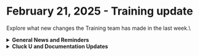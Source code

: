 # February 21, 2025 - Training update

Explore what new changes the Training team has made in the last week.\\

<details>

<summary><strong>General News and Reminders</strong></summary>

* **SHOUT OUTS** **TO:**
  * George, Michael, Denis, Daniel, and Brandon for passing the Foundations Certification.
    * Take the [foundations-certification.md](../../../cluck-university/rewst-foundations/foundations-certification.md "mention") Exam, and collect your prestigious **Certified Rewster** badge in Discord along with access to the super-secret Discord channel.&#x20;
  * Robert and Niels for passing the Clean Automation Certification.
    * Take the [clean-automation-certification.md](../../../cluck-university/clean-automation/clean-automation-certification.md "mention") exam and get that fancy certificate!
* The next [**Rewst Foundations Bootcamp**](https://docs.rewst.help/cluck-university/rewst-foundations#live-instructor-led-bootcamp) is coming up **Mar 3 - Mar 4.** Remember to register for **both parts 1 and 2!**
  * [Part 1](https://calendly.com/cluck-u/rewst-foundations-bootcamp-pt-1?month=2025-01) (Lessons 1 - 3)
  * [Part 2](https://calendly.com/cluck-u/rewst-foundations-bootcamp-pt-2) (Lessons 4 - 7)
* Join us in our [Cluck-U Discord channel](https://discord.com/channels/936789089703845988/1121465945295167588) if you have any questions, comments, or concerns!
* [Sign up for the Office Hours](https://calendly.com/cluck-u/office-hours?) to work through any questions you have during and after training! If there is something you want us to cover, Let us know!

</details>

<details>

<summary><strong>Cluck U and Documentation Updates</strong></summary>

**What's New at Cluck University?**

_**Weekly Training Starting March 10:**_

| Day         | Time                | Session                                            |
| ----------- | ------------------- | -------------------------------------------------- |
| **Monday**  | 9:30–10:30 AM PT    | Office Hour                                        |
|             | 10:45–11:45 AM PT   | Automation Basics (recommended before Foundations) |
| **Tue–Thu** | 9:30 AM–12:00 PM PT | Rewst Foundations (building & troubleshooting)     |

_**Monthly Clean Automation Starting March 24:**_

| Day         | Time                | Session                       |
| ----------- | ------------------- | ----------------------------- |
| **Monday**  | 9:30–10:30 AM PT    | Clean Automation: Lesson 1    |
|             | 10:45–11:45 AM PT   | Clean Automation: Lesson 2    |
|             | 12:00–1:00 PM PT    | Office Hour                   |
|             | 1:00–2:00 PM PT     | Automation Basics             |
| **Tue–Thu** | 9:30 AM–12:00 PM PT | Foundations                   |
|             | 1:00–2:00 PM PT     | Clean Automation: Lessons 3–5 |

* The team is working on some **self-paced onboarding** education content behind the scenes...stay tuned!

**The List of Reminders:**

* Check out the Cluck University Landing Page @ [go.rew.st/cluck-university](https://go.rew.st/cluck-university) for all the latest courses self-serve and live.
* We'd love your feedback on Training and Documentation! [Please fill out this form to let us know how we can improve](https://www.surveymonkey.com/r/rewsttrainingfeedback).
* Make training and documentation requests at [https://rewst.canny.io/](https://rewst.canny.io/)

**New & Updated Pages:**

* [onboarding-checklist](../../../cluck-university/getting-started/onboarding-checklist/ "mention")
* [Webroot integration documentation](https://docs.rewst.help/documentation/integrations/security/webroot/webroot-integration-setup)
* [Cove integration documentation](https://docs.rewst.help/documentation/integrations/security/cove-integration)
* [Support access documentation](https://docs.rewst.help/support/rewst-support-allow-write-access)
* [Bitdefender integration documentation](https://docs.rewst.help/documentation/integrations/security/bitdefender-gravityzone-integration)
* [Nodeware integration documentation](https://docs.rewst.help/documentation/integrations/security/nodeware-integration)
* [GitHub integration documentation](https://docs.rewst.help/documentation/integrations/version-control/github-integration)
* [Amend Mailbox Permissions Crate](https://docs.rewst.help/prebuilt-automations/existing-crate-documentation/amend-mailbox-permissions-crate)
* [Display validation errors in a workflow's required fields](https://docs.rewst.help/documentation/workflows/display-validation-errors-in-a-workflows-required-fields)
* [Production Crate list](https://docs.rewst.help/prebuilt-automations/crates/production-crate-list)
* [An update to our introductory trigger documentation, now with more about core triggers](https://docs.rewst.help/documentation/intro-to-triggers)
* [A brief intro to organizational mapping](https://docs.rewst.help/documentation/integrations/general/organization-mapping)

</details>



